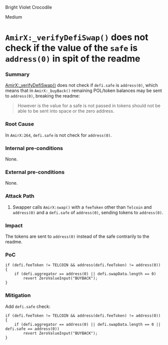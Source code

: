 Bright Violet Crocodile

Medium

# `AmirX:_verifyDefiSwap()` does not check if the value of the `safe` is `address(0)` in spit of the readme

### Summary

[AmirX:_verifyDefiSwap()](https://github.com/sherlock-audit/2024-11-telcoin/blob/main/telcoin-audit/contracts/swap/AmirX.sol#L264) does not check if `defi.safe` is `address(0)`, which means that in `AmirX:_buyBack()` remaining POL/token balances may be sent to `address(0)`, breaking the readme:
> However is the value for a safe is not passed in tokens should not be able to be sent into space or the zero address.

### Root Cause

In `AmirX:264`, `defi.safe` is not check for `address(0)`.

### Internal pre-conditions

None.

### External pre-conditions

None.

### Attack Path

1. Swapper calls `AmirX:swap()` with a `feeToken` other than `Telcoin` and `address(0)` and a `defi.safe` of `address(0)`, sending tokens to `address(0)`.

### Impact

The tokens are sent to `address(0)` instead of the safe contrarily to the readme.

### PoC

```solidity
if (defi.feeToken != TELCOIN && address(defi.feeToken) != address(0)) {
    if (defi.aggregator == address(0) || defi.swapData.length == 0)
        revert ZeroValueInput("BUYBACK");
}
```

### Mitigation

Add `defi.safe` check:
```solidity
if (defi.feeToken != TELCOIN && address(defi.feeToken) != address(0)) {
    if (defi.aggregator == address(0) || defi.swapData.length == 0 || defi.safe == address(0))
        revert ZeroValueInput("BUYBACK");
}
```